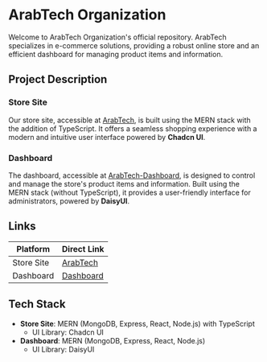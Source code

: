 # ArabTech Organization

Welcome to ArabTech Organization's official repository. ArabTech specializes in e-commerce solutions, providing a robust online store and an efficient dashboard for managing product items and information.

## Project Description

### Store Site
Our store site, accessible at [ArabTech](https://www.arabtech.store), is built using the MERN stack with the addition of TypeScript. It offers a seamless shopping experience with a modern and intuitive user interface powered by **Chadcn UI**.

### Dashboard
The dashboard, accessible at [ArabTech-Dashboard](https://arabtech-dashboard.netlify.app/), is designed to control and manage the store's product items and information. Built using the MERN stack (without TypeScript), it provides a user-friendly interface for administrators, powered by **DaisyUI**.

## Links

| Platform    | Direct Link                          |
|-------------|--------------------------------------|
| Store Site  | [ArabTech](https://www.arabtech.store)|
| Dashboard   | [Dashboard](https://arabtech-dashboard.netlify.app/)|

## Tech Stack

- **Store Site**: MERN (MongoDB, Express, React, Node.js) with TypeScript
  - UI Library: Chadcn UI
- **Dashboard**: MERN (MongoDB, Express, React, Node.js)
  - UI Library: DaisyUI

